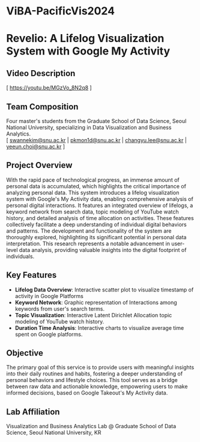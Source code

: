 # ViBA-PacificVis2024

# Revelio: A Lifelog Visualization System with Google My Activity
## Video Description
[ https://youtu.be/MGzVo_8N2q8 ]

## Team Composition
Four master's students from the Graduate School of Data Science, Seoul National University, specializing in Data Visualization and Business Analytics.<br>[ swannekim@snu.ac.kr | pkmon1d@snu.ac.kr | changyu.lee@snu.ac.kr | yeeun.choi@snu.ac.kr ]

## Project Overview
With the rapid pace of technological progress, an immense amount of personal data is accumulated, which highlights the critical importance of analyzing personal data. This system introduces a lifelog visualization system with Google's My Activity data, enabling comprehensive analysis of personal digital interactions. It features an integrated overview of lifelogs, a keyword network from search data, topic modeling of YouTube watch history, and detailed analysis of time allocation on activities. These features collectively facilitate a deep understanding of individual digital behaviors and patterns. The development and functionality of the system are thoroughly explored, highlighting its significant potential in personal data interpretation. This research represents a notable advancement in user-level data analysis, providing valuable insights into the digital footprint of individuals.

## Key Features
- **Lifelog Data Overview**: Interactive scatter plot to visualize timestamp of activity in Google Platforms
- **Keyword Network**: Graphic representation of Interactions among keywords from user's search terms.
- **Topic Visualization**: Interactive Latent Dirichlet Allocation topic modeling of YouTube watch history.
- **Duration Time Analysis**: Interactive charts to visualize average time spent on Google platforms.

## Objective
The primary goal of this service is to provide users with meaningful insights into their daily routines and habits, fostering a deeper understanding of personal behaviors and lifestyle choices. This tool serves as a bridge between raw data and actionable knowledge, empowering users to make informed decisions, based on Google Takeout's My Activity data.

## Lab Affiliation
Visualization and Business Analytics Lab @ Graduate School of Data Science, Seoul National University, KR
